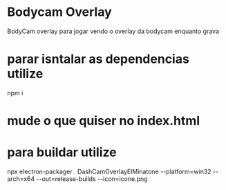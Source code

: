 # Bodycam Overlay
BodyCam overlay para jogar vendo o overlay da bodycam enquanto grava

# parar isntalar as dependencias utilize
npm i 

# mude o que quiser no index.html

# para buildar utilize

npx electron-packager . DashCamOverlayElMinatone --platform=win32 --arch=x64 --out=release-builds --icon=icone.png
